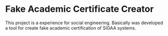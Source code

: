 # Fake Academic Certificate Creator
This project is a experience for social engineering. Basically was developed a tool for create fake academic certification of SIGAA systems.
